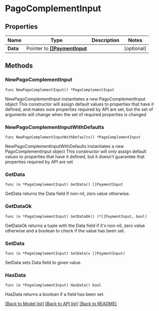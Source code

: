 # PagoComplementInput

## Properties

Name | Type | Description | Notes
------------ | ------------- | ------------- | -------------
**Data** | Pointer to [**[]PaymentInput**](PaymentInput.md) |  | [optional] 

## Methods

### NewPagoComplementInput

`func NewPagoComplementInput() *PagoComplementInput`

NewPagoComplementInput instantiates a new PagoComplementInput object
This constructor will assign default values to properties that have it defined,
and makes sure properties required by API are set, but the set of arguments
will change when the set of required properties is changed

### NewPagoComplementInputWithDefaults

`func NewPagoComplementInputWithDefaults() *PagoComplementInput`

NewPagoComplementInputWithDefaults instantiates a new PagoComplementInput object
This constructor will only assign default values to properties that have it defined,
but it doesn't guarantee that properties required by API are set

### GetData

`func (o *PagoComplementInput) GetData() []PaymentInput`

GetData returns the Data field if non-nil, zero value otherwise.

### GetDataOk

`func (o *PagoComplementInput) GetDataOk() (*[]PaymentInput, bool)`

GetDataOk returns a tuple with the Data field if it's non-nil, zero value otherwise
and a boolean to check if the value has been set.

### SetData

`func (o *PagoComplementInput) SetData(v []PaymentInput)`

SetData sets Data field to given value.

### HasData

`func (o *PagoComplementInput) HasData() bool`

HasData returns a boolean if a field has been set.


[[Back to Model list]](../README.md#documentation-for-models) [[Back to API list]](../README.md#documentation-for-api-endpoints) [[Back to README]](../README.md)


